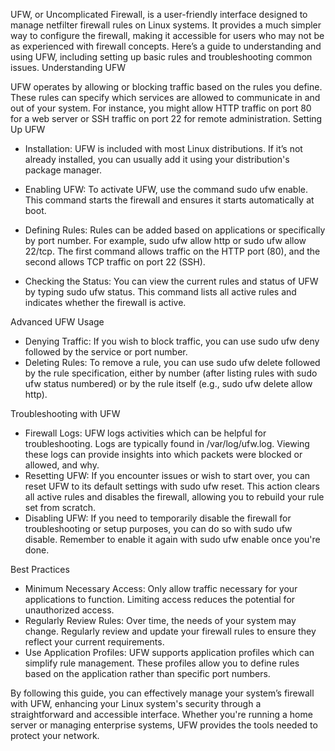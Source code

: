 UFW, or Uncomplicated Firewall, is a user-friendly interface designed to manage netfilter firewall rules on Linux systems. It provides a much simpler way to configure the firewall, making it accessible for users who may not be as experienced with firewall concepts. Here’s a guide to understanding and using UFW, including setting up basic rules and troubleshooting common issues.
Understanding UFW

UFW operates by allowing or blocking traffic based on the rules you define. These rules can specify which services are allowed to communicate in and out of your system. For instance, you might allow HTTP traffic on port 80 for a web server or SSH traffic on port 22 for remote administration.
Setting Up UFW

   * Installation: UFW is included with most Linux distributions. If it’s not already installed, you can usually add it using your distribution's package manager.

   * Enabling UFW: To activate UFW, use the command sudo ufw enable. This command starts the firewall and ensures it starts automatically at boot.

   * Defining Rules: Rules can be added based on applications or specifically by port number. For example, sudo ufw allow http or sudo ufw allow 22/tcp. The first command allows traffic on the HTTP port (80), and the second allows TCP traffic on port 22 (SSH).

   * Checking the Status: You can view the current rules and status of UFW by typing sudo ufw status. This command lists all active rules and indicates whether the firewall is active.

Advanced UFW Usage

   - Denying Traffic: If you wish to block traffic, you can use sudo ufw deny followed by the service or port number.
   - Deleting Rules: To remove a rule, you can use sudo ufw delete followed by the rule specification, either by number (after listing rules with sudo ufw status numbered) or by the rule itself (e.g., sudo ufw delete allow http).

Troubleshooting with UFW

   - Firewall Logs: UFW logs activities which can be helpful for troubleshooting. Logs are typically found in /var/log/ufw.log. Viewing these logs can provide insights into which packets were blocked or allowed, and why.
   - Resetting UFW: If you encounter issues or wish to start over, you can reset UFW to its default settings with sudo ufw reset. This action clears all active rules and disables the firewall, allowing you to rebuild your rule set from scratch.
   - Disabling UFW: If you need to temporarily disable the firewall for troubleshooting or setup purposes, you can do so with sudo ufw disable. Remember to enable it again with sudo ufw enable once you're done.

Best Practices

   - Minimum Necessary Access: Only allow traffic necessary for your applications to function. Limiting access reduces the potential for unauthorized access.
   - Regularly Review Rules: Over time, the needs of your system may change. Regularly review and update your firewall rules to ensure they reflect your current requirements.
   - Use Application Profiles: UFW supports application profiles which can simplify rule management. These profiles allow you to define rules based on the application rather than specific port numbers.

By following this guide, you can effectively manage your system’s firewall with UFW, enhancing your Linux system's security through a straightforward and accessible interface. Whether you're running a home server or managing enterprise systems, UFW provides the tools needed to protect your network.